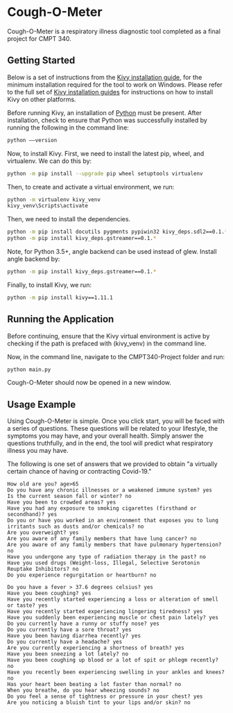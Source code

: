 # Cough-O-Meter

Cough-O-Meter is a respiratory illness diagnostic tool completed as a final project for CMPT 340.  


## Getting Started

Below is a set of instructions from the [Kivy installation guide](https://kivy.org/doc/stable/installation/installation-windows.html), for the minimum installation required for the tool to work on Windows. Please refer to the full set of [Kivy installation guides](https://kivy.org/doc/stable/gettingstarted/installation.html) for instructions on how to install Kivy on other platforms. 

Before running Kivy, an installation of [Python](https://www.python.org/downloads/windows/) must be present. After installation, check to ensure that Python was successfully installed by running the following in the command line:

```bash
python ––version
```

Now, to install Kivy. First, we need to install the latest pip, wheel, and virtualenv. We can do this by: 
```bash
python -m pip install --upgrade pip wheel setuptools virtualenv
```

Then, to create and activate a virtual environment, we run:

```bash
python -m virtualenv kivy_venv
kivy_venv\Scripts\activate
```

Then, we need to install the dependencies. 

```bash
python -m pip install docutils pygments pypiwin32 kivy_deps.sdl2==0.1.* kivy_deps.glew==0.1.*
python -m pip install kivy_deps.gstreamer==0.1.*
```

Note, for Python 3.5+, angle backend can be used instead of glew. Install angle backend by:

```bash
python -m pip install kivy_deps.gstreamer==0.1.*
```

Finally, to install Kivy, we run:
```bash
python -m pip install kivy==1.11.1
```

## Running the Application

Before continuing, ensure that the Kivy virtual environment is active by checking if the path is prefaced with (kivy_venv) in the command line. 

Now, in the command line, navigate to the CMPT340-Project folder and run:

```bash
python main.py
```
Cough-O-Meter should now be opened in a new window. 

## Usage Example
Using Cough-O-Meter is simple. Once you click start, you will be faced with a series of questions. These questions will be related to your lifestyle, the symptoms you may have, and your overall health. Simply answer the questions truthfully, and in the end, the tool will predict what respiratory illness you may have. 

The following is one set of answers that we provided to obtain "a virtually certain chance of having or contracting Covid-19."
```
How old are you? age>65
Do you have any chronic illnesses or a weakened immune system? yes
Is the current season fall or winter? no
Have you been to crowded areas? yes
Have you had any exposure to smoking cigarettes (firsthand or secondhand)? yes
Do you or have you worked in an environment that exposes you to lung irritants such as dusts and/or chemicals? no
Are you overweight? yes
Are you aware of any family members that have lung cancer? no
Are you aware of any family members that have pulmonary hypertension? no
Have you undergone any type of radiation therapy in the past? no
Have you used drugs (Weight-loss, Illegal, Selective Serotonin Reuptake Inhibitors? no
Do you experience regurgitation or heartburn? no 

Do you have a fever > 37.6 degrees celsius? yes
Have you been coughing? yes
Have you recently started experiencing a loss or alteration of smell or taste? yes
Have you recently started experiencing lingering tiredness? yes
Have you suddenly been experiencing muscle or chest pain lately? yes
Do you currently have a runny or stuffy nose? yes
Do you currently have a sore throat? yes
Have you been having diarrhea recently? yes
Do you currently have a headache? yes
Are you currently experiencing a shortness of breath? yes
Have you been sneezing a lot lately? no
Have you been coughing up blood or a lot of spit or phlegm recently? no
Have you recently been experiencing swelling in your ankles and knees? no
Has your heart been beating a lot faster than normal? no
When you breathe, do you hear wheezing sounds? no
Do you feel a sense of tightness or pressure in your chest? yes
Are you noticing a bluish tint to your lips and/or skin? no
```

